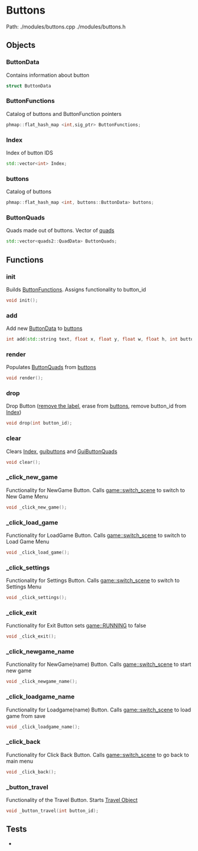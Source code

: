 # Buttons
Path: ./modules/buttons.cpp   ./modules/buttons.h


## Objects
### ButtonData
Contains information about button
```c++
struct ButtonData
```

### ButtonFunctions
Catalog of buttons and ButtonFunction pointers
```c++
phmap::flat_hash_map <int,sig_ptr> ButtonFunctions;
```

### Index
Index of button IDS
```c++
std::vector<int> Index;
```

### buttons
Catalog of buttons
```c++
phmap::flat_hash_map <int, buttons::ButtonData> buttons;
```

### ButtonQuads
Quads made out of buttons. Vector of [quads](quads.md#QuadData)
```c++
std::vector<quads2::QuadData> ButtonQuads;
```

## Functions
### init
Builds [ButtonFunctions](buttons.md#ButtonFunctions). Assigns functionality to button_id
```c++
void init();
```

### add 
Add new [ButtonData](buttons.md#ButtonData) to [buttons](buttons.md#buttons) 
```c++
int add(std::string text, float x, float y, float w, float h, int button_function_id, int menu_id);
```

### render
Populates [ButtonQuads](buttons.md#ButtonQuads) from [buttons](buttons.md#buttons)
```c++
void render();
```

### drop
Drop Button ([remove the label](fonts.md#drop), erase from [buttons](buttons.md#buttons), remove button_id from [Index](buttons.md#Index))
```c++
void drop(int button_id);
```

### clear
Clears [Index](buttons.md#Index), [guibuttons](buttons.md#guibuttons) and [GuiButtonQuads](buttons.md#GuiButtonQuads)
```c++
void clear();
```

### _click_new_game
Functionality for NewGame Button. Calls [game::switch_scene](game.md#switch_scene) to switch to New Game Menu
```c++
void _click_new_game();
```

### _click_load_game
Functionality for LoadGame Button. Calls [game::switch_scene](game.md#switch_scene) to switch to Load Game Menu
```c++
void _click_load_game();
```

### _click_settings
Functionality for Settings Button. Calls [game::switch_scene](game.md#switch_scene) to switch to Settings Menu
```c++
void _click_settings();
```

### _click_exit
Functionality for Exit Button  sets [game::RUNNING](game.md#RUNNING) to false
```c++
void _click_exit();
```

### _click_newgame_name
Functionality for NewGame(name) Button. Calls [game::switch_scene](game.md#switch_scene) to start new game
```c++
void _click_newgame_name();
```

### _click_loadgame_name
Functionality for Loadgame(name) Button. Calls [game::switch_scene](game.md#switch_scene) to load game from save
```c++
void _click_loadgame_name();
```

### _click_back
Functionality for Click Back Button. Calls [game::switch_scene](game.md#switch_scene) to go back to main menu
```c++
void _click_back();
```

### _button_travel
Functionality of the Travel Button. Starts [Travel Object](travel.md#TravelData)
```c++
void _button_travel(int button_id);
```


## Tests
-


